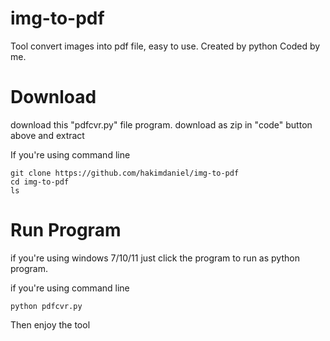 # img-to-pdf
Tool convert images into pdf file, easy to use. Created by python Coded by me.

# Download
download this "pdfcvr.py" file program.
download as zip in "code" button above and extract

If you're using command line
```shell
git clone https://github.com/hakimdaniel/img-to-pdf
cd img-to-pdf
ls
```

# Run Program

if you're using windows 7/10/11
just click the program to run as python program.

if you're using command line
```shell
python pdfcvr.py
```
Then enjoy the tool
